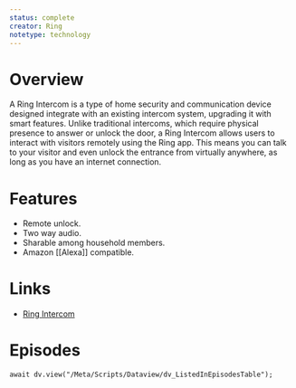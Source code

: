 ```yaml
---
status: complete
creator: Ring
notetype: technology
---
```

# Overview
A Ring Intercom is a type of home security and communication device designed integrate with an existing intercom system, upgrading it with smart features. Unlike traditional intercoms, which require physical presence to answer or unlock the door, a Ring Intercom allows users to interact with visitors remotely using the Ring app. This means you can talk to your visitor and even unlock the entrance from virtually anywhere, as long as you have an internet connection.

# Features
- Remote unlock.
- Two way audio.
- Sharable among household members.
- Amazon [[Alexa]] compatible.

# Links
- [Ring Intercom](https://en-uk.ring.com/products/intercom)

# Episodes
```dataviewjs
await dv.view("/Meta/Scripts/Dataview/dv_ListedInEpisodesTable");
```
